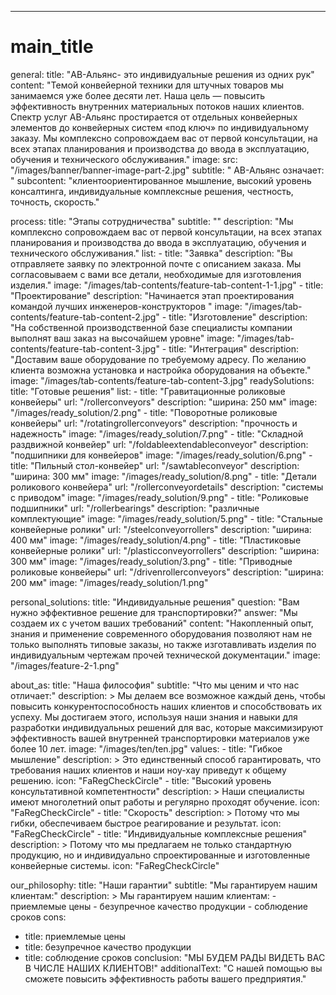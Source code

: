 ---
# main_title
general:
  title: "АВ-Альянс- это индивидуальные решения из одних рук"
  content: "Темой конвейерной техники для штучных товаров мы занимаемся уже более десяти лет. Наша цель — повысить эффективность внутренних материальных потоков наших клиентов. Спектр услуг АВ-Альянс простирается от отдельных конвейерных элементов до конвейерных систем «под ключ» по индивидуальному заказу. Мы комплексно сопровождаем вас от первой консультации, на всех этапах планирования и производства до ввода в эксплуатацию, обучения и технического обслуживания."
  image:
    src: "/images/banner/banner-image-part-2.jpg"
  subtitle: " АВ-Альянс означает: "
  subcontent: "клиентоориентированное мышление, высокий уровень консалтинга, индивидуальные комплексные решения, честность, точность, скорость."

process:
  title: "Этапы сотрудничества"
  subtitle: ""
  description: "Мы комплексно сопровождаем вас от первой консультации, на всех этапах планирования и производства до ввода в эксплуатацию, обучения и технического обслуживания."
  list:
    - title: "Заявка"
      description: "Вы отправляете заявку по электронной почте с описанием заказа. Мы согласовываем с вами все детали, необходимые для изготовления изделия."
      image: "/images/tab-contents/feature-tab-content-1-1.jpg"
    - title: "Проектирование"
      description: "Начинается этап проектирования командой лучших инженеров-конструкторов "
      image: "/images/tab-contents/feature-tab-content-2.jpg"
    - title: "Изготовление"
      description: "На собственной производственной базе специалисты компании выполнят ваш заказ на высочайшем уровне"
      image: "/images/tab-contents/feature-tab-content-3.jpg"
    - title: "Интеграция"
      description: "Доставим ваше оборудование по требуемому адресу. По желанию клиента возможна установка и настройка оборудования на объекте."
      image: "/images/tab-contents/feature-tab-content-3.jpg"
readySolutions:
  title: "Готовые решения"
  list:
    - title: "Гравитационные роликовые конвейеры"
      url: "/rollerconveyors"
      description: "ширина: 250 мм"
      image: "/images/ready_solution/2.png"
    - title: "Поворотные роликовые конвейеры"
      url: "/rotatingrollerconveyors"
      description: "прочность и надежность"
      image: "/images/ready_solution/7.png"
    - title: "Складной раздвижной конвейер"
      url: "/foldableextendableconveyor"
      description: "подшипники для конвейеров"
      image: "/images/ready_solution/6.png"
    - title: "Пильный стол-конвейер"
      url: "/sawtableconveyor"
      description: "ширина: 300 мм"
      image: "/images/ready_solution/8.png"
    - title: "Детали роликового конвейера"
      url: "/rollerconveyordetails"
      description: "системы с приводом"
      image: "/images/ready_solution/9.png"
    - title: "Роликовые подшипники"
      url: "/rollerbearings"
      description: "различные комплектующие"
      image: "/images/ready_solution/5.png"
    - title: "Стальные конвейерные ролики"
      url: "/steelconveyorrollers"
      description: "ширина: 400 мм"
      image: "/images/ready_solution/4.png"
    - title: "Пластиковые конвейерные ролики"
      url: "/plasticconveyorrollers"
      description: "ширина: 300 мм"
      image: "/images/ready_solution/3.png"
    - title: "Приводные роликовые конвейеры"
      url: "/drivenrollerconveyors"
      description: "ширина: 200 мм"
      image: "/images/ready_solution/1.png"



personal_solutions:
  title: "Индивидуальные решения"
  question: "Вам нужно эффективное решение для транспортировки?"
  answer: "Мы создаем их с учетом ваших требований"
  content: "Накопленный опыт, знания и применение современного оборудования позволяют нам не только выполнять типовые заказы, но также изготавливать изделия по индивидуальным чертежам прочей технической документации."
  image: "/images/feature-2-1.png"


about_as:
  title: "Наша философия"
  subtitle: "Что мы ценим и что нас отличает:"
  description: >
    Мы делаем все возможное каждый день, чтобы повысить конкурентоспособность наших клиентов и способствовать их успеху. Мы достигаем этого, используя наши знания и навыки для разработки индивидуальных решений для вас, которые максимизируют эффективность вашей внутренней транспортировки материалов уже более 10 лет.
  image: "/images/ten/ten.jpg"
  values:
    - title: "Гибкое мышление"
      description: >
        Это единственный способ гарантировать, что требования наших клиентов и наши ноу-хау приведут к общему решению.
      icon: "FaRegCheckCircle"
    - title: "Высокий уровень консультативной компетентности"
      description: >
        Наши специалисты имеют многолетний опыт работы и регулярно проходят обучение.
      icon: "FaRegCheckCircle"
    - title: "Скорость"
      description: >
        Потому что мы гибки, обеспечиваем быстрое реагирование и результат.
      icon: "FaRegCheckCircle"
    - title: "Индивидуальные комплексные решения"
      description: >
        Потому что мы предлагаем не только стандартную продукцию, но и индивидуально спроектированные и изготовленные конвейерные системы.
      icon: "FaRegCheckCircle"

our_philosophy:
  title: "Наши гарантии"
  subtitle: "Мы гарантируем нашим клиентам:"
  description: >
    Мы гарантируем нашим клиентам:
    - приемлемые цены
    - безупречное качество продукции
    - соблюдение сроков
  cons:
   - title: приемлемые цены
   - title: безупречное качество продукции
   - title: соблюдение сроков
  conclusion: "МЫ БУДЕМ РАДЫ ВИДЕТЬ ВАС В ЧИСЛЕ НАШИХ КЛИЕНТОВ!"
  additionalText: "С нашей помощью вы сможете повысить эффективность работы вашего предприятия."
